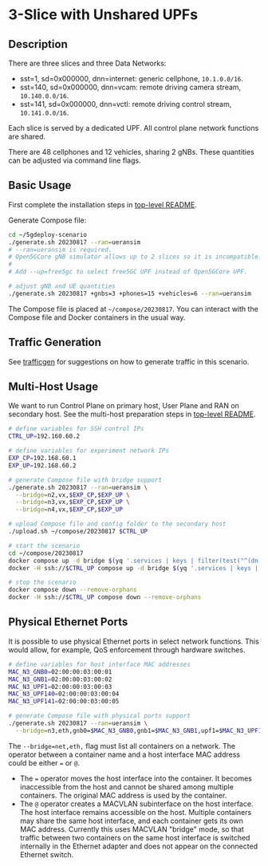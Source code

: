 # 3-Slice with Unshared UPFs

## Description

There are three slices and three Data Networks:

* sst=1, sd=0x000000, dnn=internet: generic cellphone, `10.1.0.0/16`.
* sst=140, sd=0x000000, dnn=vcam: remote driving camera stream, `10.140.0.0/16`.
* sst=141, sd=0x000000, dnn=vctl: remote driving control stream, `10.141.0.0/16`.

Each slice is served by a dedicated UPF.
All control plane network functions are shared.

There are 48 cellphones and 12 vehicles, sharing 2 gNBs.
These quantities can be adjusted via command line flags.

## Basic Usage

First complete the installation steps in [top-level README](../README.md).

Generate Compose file:

```bash
cd ~/5gdeploy-scenario
./generate.sh 20230817 --ran=ueransim
# --ran=ueransim is required.
# Open5GCore gNB simulator allows up to 2 slices so it is incompatible.
#
# Add --up=free5gc to select free5GC UPF instead of Open5GCore UPF.

# adjust gNB and UE quantities
./generate.sh 20230817 +gnbs=3 +phones=15 +vehicles=6 --ran=ueransim
```

The Compose file is placed at `~/compose/20230817`.
You can interact with the Compose file and Docker containers in the usual way.

## Traffic Generation

See [trafficgen](trafficgen.md) for suggestions on how to generate traffic in this scenario.

## Multi-Host Usage

We want to run Control Plane on primary host, User Plane and RAN on secondary host.
See the multi-host preparation steps in [top-level README](../README.md).

```bash
# define variables for SSH control IPs
CTRL_UP=192.160.60.2

# define variables for experiment network IPs
EXP_CP=192.168.60.1
EXP_UP=192.168.60.2

# generate Compose file with bridge support
./generate.sh 20230817 --ran=ueransim \
  --bridge=n2,vx,$EXP_CP,$EXP_UP \
  --bridge=n3,vx,$EXP_CP,$EXP_UP \
  --bridge=n4,vx,$EXP_CP,$EXP_UP

# upload Compose file and config folder to the secondary host
./upload.sh ~/compose/20230817 $CTRL_UP

# start the scenario
cd ~/compose/20230817
docker compose up -d bridge $(yq '.services | keys | filter(test("^(dn|upf|gnb|ue)[_0-9]") | not) | .[]' compose.yml)
docker -H ssh://$CTRL_UP compose up -d bridge $(yq '.services | keys | filter(test("^(dn|upf|gnb|ue)[_0-9]")) | .[]' compose.yml)

# stop the scenario
docker compose down --remove-orphans
docker -H ssh://$CTRL_UP compose down --remove-orphans
```

## Physical Ethernet Ports

It is possible to use physical Ethernet ports in select network functions.
This would allow, for example, QoS enforcement through hardware switches.

```bash
# define variables for host interface MAC addresses
MAC_N3_GNB0=02:00:00:03:00:01
MAC_N3_GNB1=02:00:00:03:00:02
MAC_N3_UPF1=02:00:00:03:00:03
MAC_N3_UPF140=02:00:00:03:00:04
MAC_N3_UPF141=02:00:00:03:00:05

# generate Compose file with physical ports support
./generate.sh 20230817 --ran=ueransim \
  --bridge=n3,eth,gnb0=$MAC_N3_GNB0,gnb1=$MAC_N3_GNB1,upf1=$MAC_N3_UPF1,upf140=$MAC_N3_UPF140,upf141=$MAC_N3_UPF141
```

The `--bridge=net,eth,` flag must list all containers on a network.
The operator between a container name and a host interface MAC address could be either `=` or `@`.

* The `=` operator moves the host interface into the container.
  It becomes inaccessible from the host and cannot be shared among multiple containers.
  The original MAC address is used by the container.
* The `@` operator creates a MACVLAN subinterface on the host interface.
  The host interface remains accessible on the host.
  Multiple containers may share the same host interface, and each container gets its own MAC address.
  Currently this uses MACVLAN "bridge" mode, so that traffic between two containers on the same host interface is switched internally in the Ethernet adapter and does not appear on the connected Ethernet switch.
